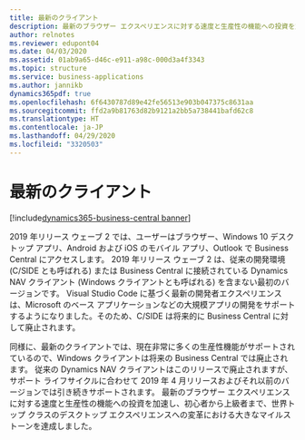```yaml
---
title: 最新のクライアント
description: 最新のブラウザー エクスペリエンスに対する速度と生産性の機能への投資を加速しており、初心者から上級者まで、世界トップ クラスのデスクトップ エクスペリエンスへの変革における大きなマイルストーンを達成しました。
author: relnotes
ms.reviewer: edupont04
ms.date: 04/03/2020
ms.assetid: 01ab9a65-d46c-e911-a98c-000d3a4f3343
ms.topic: structure
ms.service: business-applications
ms.author: jannikb
dynamics365pdf: true
ms.openlocfilehash: 6f6430787d89e42fe56513e903b047375c8631aa
ms.sourcegitcommit: ffd2a9b81763d82b9121a2bb5a738441bafd62c8
ms.translationtype: HT
ms.contentlocale: ja-JP
ms.lasthandoff: 04/29/2020
ms.locfileid: "3320503"
---
```

# <a name="modern-clients"></a>最新のクライアント

[!include[dynamics365-business-central banner](../includes/dynamics365-business-central.md)]

<!--structure start-->
2019 年リリース ウェーブ 2 では、ユーザーはブラウザー、Windows 10 デスクトップ アプリ、Android および iOS のモバイル アプリ、Outlook で Business Central にアクセスします。 2019 年リリース ウェーブ 2 は、従来の開発環境 (C/SIDE とも呼ばれる) または Business Central に接続されている Dynamics NAV クライアント (Windows クライアントとも呼ばれる) を含まない最初のバージョンです。 Visual Studio Code に基づく最新の開発者エクスペリエンスは、Microsoft のベース アプリケーションなどの大規模アプリの開発をサポートするようになりました。そのため、C/SIDE は将来的に Business Central に対して廃止されます。 

同様に、最新のクライアントでは、現在非常に多くの生産性機能がサポートされているので、Windows クライアントは将来の Business Central では廃止されます。 従来の Dynamics NAV クライアントはこのリリースで廃止されますが、サポート ライフサイクルに合わせて 2019 年 4 月リリースおよびそれ以前のバージョンでは引き続きサポートされます。 最新のブラウザー エクスペリエンスに対する速度と生産性の機能への投資を加速し、初心者から上級者まで、世界トップ クラスのデスクトップ エクスペリエンスへの変革における大きなマイルストーンを達成しました。
<!--structure end-->



